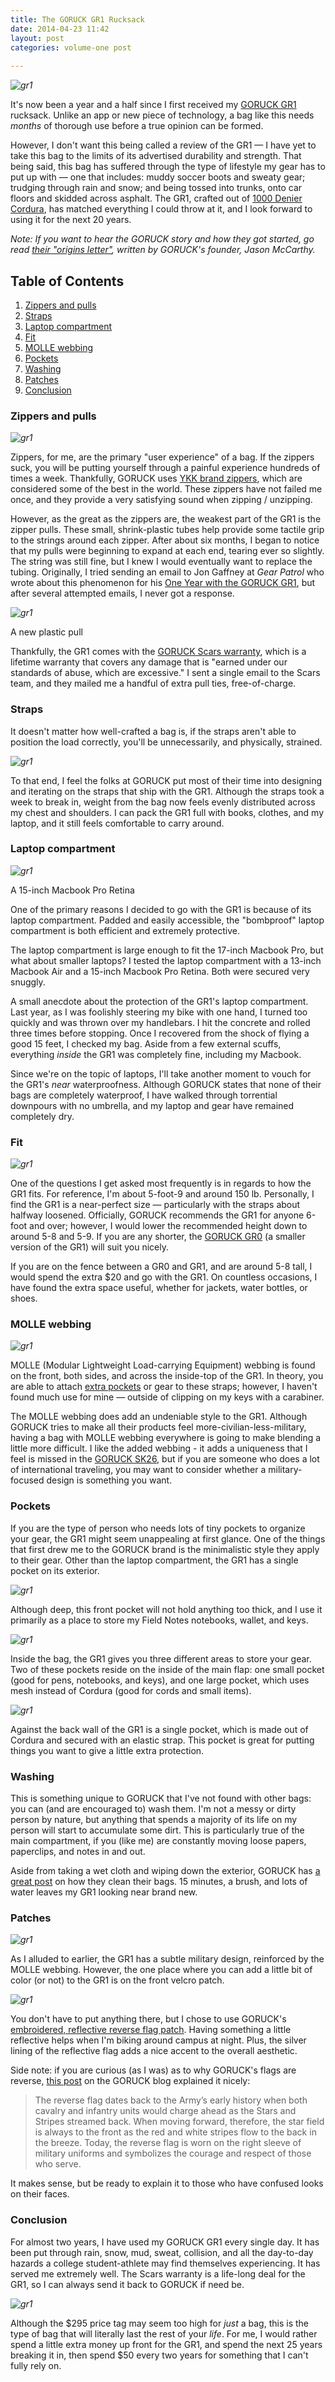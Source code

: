 ```yaml
---
title: The GORUCK GR1 Rucksack
date: 2014-04-23 11:42
layout: post
categories: volume-one post
  
---
```



_![gr1](https://farm3.staticflickr.com/2950/15296464710_49e862e378_o_d.jpg)_

It's now been a year and a half since I first received my [GORUCK GR1](http://www.goruck.com/en/GR1) rucksack. Unlike an app or new piece of technology, a bag like this needs *months* of thorough use before a true opinion can be formed.

<!-- more -->

However, I don't want this being called a review of the GR1 &mdash; I have yet to take this bag to the limits of its advertised durability and strength. That being said, this bag has suffered through the type of lifestyle my gear has to put up with &mdash; one that includes: muddy soccer boots and sweaty gear; trudging through rain and snow; and being tossed into trunks, onto car floors and skidded across asphalt. The GR1, crafted out of [1000 Denier Cordura](http://www.cordura.com/en/about/faq.html), has matched everything I could throw at it, and I look forward to using it for the next 20 years.

_Note: If you want to hear the GORUCK story and how they got started, go read [their "origins letter"](http://news.goruck.com/challenge/goruck-origins/), written by GORUCK's founder, Jason McCarthy._


## Table of Contents

1. [Zippers and pulls](#zippers)
2. [Straps](#straps)
3. [Laptop compartment](#laptop)
4. [Fit](#fit)
5. [MOLLE webbing](#molle)
6. [Pockets](#pockets)
7. [Washing](#washing)
8. [Patches](#patches)
9. [Conclusion](#conclusion)

### <a name="zippers"></a> Zippers and pulls
_![gr1](https://farm4.staticflickr.com/3935/15296274489_daf0f7d9d2_o_d.jpg)_

Zippers, for me, are the primary "user experience" of a bag. If the zippers suck, you will be putting yourself through a painful experience hundreds of times a week. Thankfully, GORUCK uses [YKK brand zippers](http://www.ykk-usa.com), which are considered some of the best in the world. These zippers have not failed me once, and they provide a very satisfying sound when zipping / unzipping.

However, as the great as the zippers are, the weakest part of the GR1 is the zipper pulls. These small, shrink-plastic tubes help provide some tactile grip to the strings around each zipper. After about six months, I began to notice that my pulls were beginning to expand at each end, tearing ever so slightly. The string was still fine, but I knew I would eventually want to replace the tubing. Originally, I tried sending an email to Jon Gaffney at _Gear Patrol_ who wrote about this phenomenon for his [One Year with the GORUCK GR1](http://gearpatrol.com/2012/05/14/kit-one-year-with-the-goruck-gr1/), but after several attempted emails, I never got a response.

_![gr1](https://farm3.staticflickr.com/2946/15460070636_1cf5f5066d_o_d.jpg)_
<figcaption>A new plastic pull</figcaption>

Thankfully, the GR1 comes with the [GORUCK Scars warranty](https://www.goruck.com/scars), which is a lifetime warranty that covers any damage that is "earned under our standards of abuse, which are excessive." I sent a single email to the Scars team, and they mailed me a handful of extra pull ties, free-of-charge.

### <a name="straps"></a> Straps

It doesn't matter how well-crafted a bag is, if the straps aren't able to position the load correctly, you'll be unnecessarily, and physically, strained.

_![gr1](https://farm3.staticflickr.com/2946/15296463150_332255a578_o_d.jpg)_

To that end, I feel the folks at GORUCK put most of their time into designing and iterating on the straps that ship with the GR1. Although the straps took a week to break in, weight from the bag now feels evenly distributed across my chest and shoulders. I can pack the GR1 full with books, clothes, and my laptop, and it still feels comfortable to carry around.

### <a name="laptop"></a> Laptop compartment

_![gr1](https://farm4.staticflickr.com/3949/15483173195_0276b96f7e_o_d.jpg)_
<figcaption>A 15-inch Macbook Pro Retina</figcaption>

One of the primary reasons I decided to go with the GR1 is because of its laptop compartment. Padded and easily accessible, the "bombproof" laptop compartment is both efficient and extremely protective.

The laptop compartment is large enough to fit the 17-inch Macbook Pro, but what about smaller laptops? I tested the laptop compartment with a 13-inch Macbook Air and a 15-inch Macbook Pro Retina. Both were secured very snuggly.

A small anecdote about the protection of the GR1's laptop compartment. Last year, as I was foolishly steering my bike with one hand, I turned too quickly and was thrown over my handlebars. I hit the concrete and rolled three times before stopping. Once I recovered from the shock of flying a good 15 feet, I checked my bag. Aside from a few external scuffs, everything *inside* the GR1 was completely fine, including my Macbook.

Since we're on the topic of laptops, I'll take another moment to vouch for the GR1's *near* waterproofness. Although GORUCK states that none of their bags are completely waterproof, I have walked through torrential downpours with no umbrella, and my laptop and gear have remained completely dry.  

### <a name="fit"></a> Fit

_![gr1](https://farm6.staticflickr.com/5604/15296582868_c9c4110d01_o_d.jpg)_

One of the questions I get asked most frequently is in regards to how the GR1 fits. For reference, I'm about 5-foot-9 and around 150 lb. Personally, I find the GR1 is a near-perfect size &mdash; particularly with the straps about halfway loosened. Officially, GORUCK recommends the GR1 for anyone 6-foot and over; however, I would lower the recommended height down to around 5-8 and 5-9. If you are any shorter, the [GORUCK GR0](http://www.goruck.com/en/gr0) (a smaller version of the GR1) will suit you nicely.

If you are on the fence between a GR0 and GR1, and are around 5-8 tall, I would spend the extra $20 and go with the GR1. On countless occasions, I have found the extra space useful, whether for jackets, water bottles, or shoes.

### <a name="molle"></a> MOLLE webbing

_![gr1](https://farm3.staticflickr.com/2947/15480032781_79d838655e_o_d.jpg)_

MOLLE (Modular Lightweight Load-carrying Equipment) webbing is found on the front, both sides, and across the inside-top of the GR1. In theory, you are able to attach [extra pockets](http://www.goruck.com/en/gr1-field-pocket) or gear to these straps; however, I haven't found much use for mine &mdash; outside of clipping on my keys with a carabiner.

The MOLLE webbing does add an undeniable style to the GR1. Although GORUCK tries to make all their products feel more-civilian-less-military, having a bag with MOLLE webbing everywhere is going to make blending a little more difficult. I like the added webbing - it adds a uniqueness that I feel is missed in the [GORUCK SK26](http://www.goruck.com/en/sk26), but if you are someone who does a lot of international traveling, you may want to consider whether a military-focused design is something you want.

### <a name="pockets"></a> Pockets

If you are the type of person who needs lots of tiny pockets to organize your gear, the GR1 might seem unappealing at first glance. One of the things that first drew me to the GORUCK brand is the minimalistic style they apply to their gear. Other than the laptop compartment, the GR1 has a single pocket on its exterior.

_![gr1](https://farm4.staticflickr.com/3932/15480030201_bd93e6f933_o_d.jpg)_

Although deep, this front pocket will not hold anything too thick, and I use it primarily as a place to store my Field Notes notebooks, wallet, and keys.

_![gr1](https://farm6.staticflickr.com/5603/15480031231_9b9e1c1a13_o_d.jpg)_

Inside the bag, the GR1 gives you three different areas to store your gear. Two of these pockets reside on the inside of the main flap: one small pocket (good for pens, notebooks, and keys), and one large pocket, which uses mesh instead of Cordura (good for cords and small items).

_![gr1](https://farm3.staticflickr.com/2947/15482818092_12239f3850_o_d.jpg)_

Against the back wall of the GR1 is a single pocket, which is made out of Cordura and secured with an elastic strap. This pocket is great for putting things you want to give a little extra protection.  

### <a name="washing"></a> Washing

This is something unique to GORUCK that I've not found with other bags: you can (and are encouraged to) wash them. I'm not a messy or dirty person by nature, but anything that spends a majority of its life on my person will start to accumulate some dirt. This is particularly true of the main compartment, if you (like me) are constantly moving loose papers, paperclips, and notes in and out.

Aside from taking a wet cloth and wiping down the exterior, GORUCK has [a great post](http://news.goruck.com/gear-explained/cleaning-goruck-rucksacks-explained/) on how they clean their bags. 15 minutes, a brush, and lots of water leaves my GR1 looking near brand new.

### <a name="patches"></a> Patches

_![gr1](https://farm4.staticflickr.com/3942/15480029891_897b6381e1_o_d.jpg)_

As I alluded to earlier, the GR1 has a subtle military design, reinforced by the MOLLE webbing. However, the one place where you can add a little bit of color (or not) to the GR1 is on the front velcro patch.

_![gr1](https://farm4.staticflickr.com/3956/15480029531_7ac0434e40_o_d.jpg)_

You don't have to put anything there, but I chose to use GORUCK's [embroidered, reflective reverse flag patch](http://www.goruck.com/en/embroidered-reverse-flag-patch-reflective). Having something a little reflective helps when I'm biking around campus at night. Plus, the silver lining of the reflective flag adds a nice accent to the overall aesthetic.

Side note: if you are curious (as I was) as to why GORUCK's flags are reverse, [this post](http://news.goruck.com/gear-explained/gorucks-reverse-flag-explained/) on the GORUCK blog explained it nicely:

> The reverse flag dates back to the Army’s early history when both cavalry and infantry units would charge ahead as the Stars and Stripes streamed back. When moving forward, therefore, the star field is always to the front as the red and white stripes flow to the back in the breeze. Today, the reverse flag is worn on the right sleeve of military uniforms and symbolizes the courage and respect of those who serve.

It makes sense, but be ready to explain it to those who have confused looks on their faces.  

### <a name="conclusion"></a> Conclusion

For almost two years, I have used my GORUCK GR1 every single day. It has been put through rain, snow, mud, sweat, collision, and all the day-to-day hazards a college student-athlete may find themselves experiencing. It has served me extremely well. The Scars warranty is a life-long deal for the GR1, so I can always send it back to GORUCK if need be.

_![gr1](https://farm4.staticflickr.com/3943/15483174625_7f65e3d0dc_o.jpg)_

Although the $295 price tag may seem too high for *just* a bag, this is the type of bag that will literally last the rest of your *life*. For me, I would rather spend a little extra money up front for the GR1, and spend the next 25 years breaking it in, then spend $50 every two years for something that I can't fully rely on.
